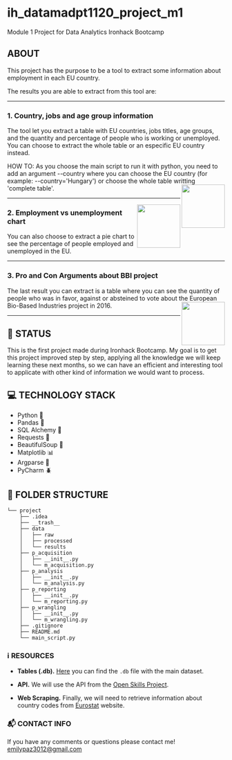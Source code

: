 # ih_datamadpt1120_project_m1
Module 1 Project for Data Analytics Ironhack Bootcamp

## **ABOUT**

This project has the purpose to be a tool to extract some information about employment in each EU country. 

The results you are able to extract from this tool are:

---

### 1. Country, jobs and age group information
The tool let you extract a table with EU countries, jobs titles, age groups, and the quantity and percentage of people who is working or unemployed. You can choose to extract the whole table or an especific EU country instead. 

HOW TO: As you choose the main script to run it with python, you need to add an argument --country where you can choose the EU country (for example: --country='Hungary') or choose the whole table writting 'complete table'.
<img align="right" width="100" height="100" src="https://images-na.ssl-images-amazon.com/images/I/71RJQ9PtVVL._AC_SL1500_.jpg">

---

<img align="right" width="100" height="100" src="https://media.fromthegrapevine.com/assets/images/2018/6/crowd-people.jpg.824x0_q71_crop-scale.jpg">

### 2. Employment vs unemployment chart
You can also choose to extract a pie chart to see the percentage of people employed and unemployed in the EU. 

---

### 3. Pro and Con Arguments about BBI project
The last result you can extract is a table where you can see the quantity of people who was in favor, against or absteined to vote about the European Bio-Based Industries project in  2016. 
<img align="right" width="100" height="100" src="https://www.bioeconomia.info/wp-content/uploads/2020/09/biogas-colza.jpg">

---

## :bug: **STATUS**
This is the first project made during Ironhack Bootcamp. My goal is to get this project improved step by step, applying all the knowledge we will keep learning these next months, so we can have an efficient and interesting tool to applicate with other kind of information we would want to process.

## :computer: **TECHNOLOGY STACK**
- Python :snake:
- Pandas :panda_face: 
- SQL Alchemy :electric_plug:
- Requests :link:
- BeautifulSoup :ramen:
- Matplotlib :bar_chart:
- Argparse :book:
- PyCharm :beetle:

## :open_file_folder: **FOLDER STRUCTURE**
```
└── project
    ├── .idea
    ├── __trash__
    ├── data
    │   ├── raw
    │   ├── processed
    │   └── results
    ├── p_acquisition
    │   ├── __init__.py
    │   └── m_acquisition.py
    ├── p_analysis
    │   ├── __init__.py
    │   └── m_analysis.py
    ├── p_reporting
    │   ├── __init__.py
    │   └── m_reporting.py
    ├── p_wrangling
    │   ├── __init__.py
    │   └── m_wrangling.py
    ├── .gitignore
    ├── README.md
    └── main_script.py
```

### :information_source: **RESOURCES**

- **Tables (.db).** [Here](http://www.potacho.com/files/ironhack/raw_data_project_m1.db) you can find the `.db` file with the main dataset.

- **API.** We will use the API from the [Open Skills Project](http://dataatwork.org/data/). 

- **Web Scraping.** Finally, we will need to retrieve information about country codes from [Eurostat](https://ec.europa.eu/eurostat/statistics-explained/index.php/Glossary:Country_codes) website.
    
    
### :mailbox_with_mail: CONTACT INFO

If you have any comments or questions please contact me! emilypaz3012@gmail.com

